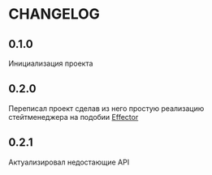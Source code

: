 # CHANGELOG

## 0.1.0

Инициализация проекта

## 0.2.0

Переписал проект сделав из него простую реализацию стейтменеджера на подобии [Effector](https://effector.dev/)

## 0.2.1

Актуализировал недостающие API

